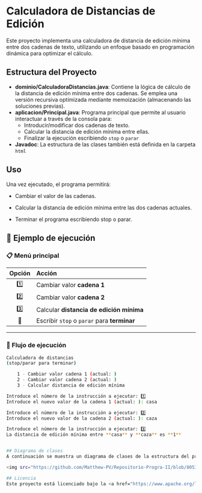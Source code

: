 # Calculadora de Distancias de Edición

Este proyecto implementa una calculadora de distancia de edición mínima entre dos cadenas de texto, utilizando un enfoque basado en programación dinámica para optimizar el cálculo.

## Estructura del Proyecto
- **dominio/CalculadoraDistancias.java**: Contiene la lógica de cálculo de la distancia de edición mínima entre dos cadenas. Se emplea una versión recursiva optimizada mediante memoización (almacenando las soluciones previas).
- **aplicacion/Principal.java**: Programa principal que permite al usuario interactuar a través de la consola para:
  - Introducir/modificar dos cadenas de texto.
  - Calcular la distancia de edición mínima entre ellas.
  - Finalizar la ejecución escribiendo `stop` o `parar`
- **Javadoc**: La estructura de las clases también está definida en la carpeta `html`

## Uso
Una vez ejecutado, el programa permitirá:

- Cambiar el valor de las cadenas.

- Calcular la distancia de edición mínima entre las dos cadenas actuales.

- Terminar el programa escribiendo stop o parar.

## 🧪 Ejemplo de ejecución

### 📋 Menú principal

| Opción | Acción |
|:------:|:------ |
| 1️⃣    | Cambiar valor **cadena 1** |
| 2️⃣    | Cambiar valor **cadena 2** |
| 3️⃣    | Calcular **distancia de edición mínima** |
| 🛑     | Escribir `stop` o `parar` para **terminar** |

---

### 🚀 Flujo de ejecución

```bash
Calculadora de distancias
(stop/parar para terminar)

    1 - Cambiar valor cadena 1 (actual: )
    2 - Cambiar valor cadena 2 (actual: )
    3 - Calcular distancia de edición mínima

Introduce el número de la instrucción a ejecutar: 1️⃣
Introduce el nuevo valor de la cadena 1 (actual: ): casa

Introduce el número de la instrucción a ejecutar: 2️⃣
Introduce el nuevo valor de la cadena 2 (actual: ): caza

Introduce el número de la instrucción a ejecutar: 3️⃣
La distancia de edición mínima entre **casa** y **caza** es **1**


## Diagrama de clases
A continuación se muestra un diagrama de clases de la estructura del proyecto:

<img src="https://github.com/Matthew-PV/Repositorio-Progra-II/blob/8051b296f8a1d370794b98cecf708108a46b1a75/Pr%C3%A1cticas/Pr%C3%A1ctica%204/Diagrama%20UML.png" alt="Diagrama UML">

## Licencia
Este proyecto está licenciado bajo la <a href="https://www.apache.org/licenses/LICENSE-2.0">Apache License 2.0</a>.